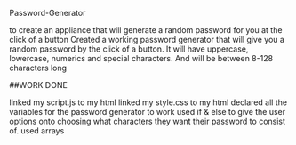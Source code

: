 Password-Generator

to create an appliance that will generate a random password for you at the click of a button Created a working password generator that will give you a random password by the click of a button. It will have uppercase, lowercase, numerics and special characters. And will be between 8-128 characters long

##WORK DONE

linked my script.js to my html
linked my style.css to my html
declared all the variables for the password generator to work
used if & else to give the user options onto choosing what characters they want their password to consist of.
used arrays
